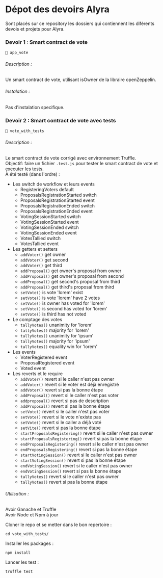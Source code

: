 # Dépot des devoirs Alyra

Sont placés sur ce repository les dossiers qui contiennent les diférents devois et projets pour Alyra.

### Devoir 1 : Smart contract de vote
```📁 app_vote```
###### Description :
Un smart contract de vote, utilisant isOwner de la libraire openZeppelin. 
###### Instalation :
Pas d'instalation specifique.

### Devoir 2 : Smart contract de vote avec tests
```📁 vote_with_tests```
###### Description :
Le smart contract de vote corrigé avec environnement Truffle. \
 Objectif: faire un fichier ```.test.js``` pour tester le smart contract de vote et executer les tests. \
 À été testé (dans l'ordre) :
 - Les switch de workflow et leurs events
   - RegisteringVoters default
   - ProposalsRegistrationStarted switch
   - ProposalsRegistrationStarted event
   - ProposalsRegistrationEnded switch
   - ProposalsRegistrationEnded event
   - VotingSessionStarted switch
   - VotingSessionStarted event
   - VotingSessionEnded switch
   - VotingSessionEnded event
   - VotesTallied switch
   - VotesTallied event
 - Les getters et setters
   - ```addVoter()``` get owner
   - ```addVoter()``` get second
   - ```addVoter()``` get third
   - ```addProposal()``` get owner's proposal from owner
   - ```addProposal()``` get owner's proposal from second
   - ```addProposal()``` get second's proposal from third
   - ```addProposal()``` get third's proposal from third
   - ```setVote()``` is vote 'lorem' exist
   - ```setVote()``` is vote 'lorem' have 2 votes
   - ```setVote()``` is owner has voted for 'lorem'
   - ```setVote()``` is second has voted for 'lorem'
   - ```setVote()``` is third has not voted
 - Le comptage des votes
   - ```tallyVotes()``` unanimity for 'lorem'
   - ```tallyVotes()``` majority for 'lorem'
   - ```tallyVotes()``` unanimity for 'ipsum'
   - ```tallyVotes()``` majority for 'ipsum'
   - ```tallyVotes()``` equality win for 'lorem'
 - Les events
   - VoterRegistered event
   - ProposalRegistered event
   - Voted event
 - Les reverts et le require
   - ```addVoter()``` revert si le caller n'est pas owner
   - ```addVoter()``` revert si le voter est déjà enregistré
   - ```addVoter()``` revert si pas la bonne étape
   - ```addProposal()``` revert si le caller n'est pas voter
   - ```addproposal()``` revert si pas de description
   - ```addProposal()``` revert si pas la bonne étape
   - ```setVote()``` revert si le caller n'est pas voter
   - ```setVote()``` revert si le vote n'existe pas
   - ```setVote()``` revert si le caller a déjà voté
   - ```setVite()``` revert si pas la bonne étape
   - ```startProposalsRegistering()``` revert si le caller n'est pas owner
   - ```startProposalsRegistering()``` revert si pas la bonne étape
   - ```endProposalsRegistering()``` revert si le caller n'est pas owner
   - ```endProposalsRegistering()``` revert si pas la bonne étape
   - ```startVotingSession()``` revert si le caller n'est pas owner
   - ```startVotingSession()``` revert si pas la bonne étape
   - ```endVotingSession()``` revert si le caller n'est pas owner
   - ```endVotingSession()``` revert si pas la bonne étape
   - ```tallyVotes()``` revert si le caller n'est pas owner
   - ```tallyVotes()``` revert si pas la bonne étape
###### Utilisation :
Avoir Ganache et Truffle \
Avoir Node et Npm à jour

Cloner le repo et se metter dans le bon repertoire :
```
cd vote_with_tests/
```
Installer les packages :
```
npm install
```
Lancer les test :
```
truffle test
``` 
